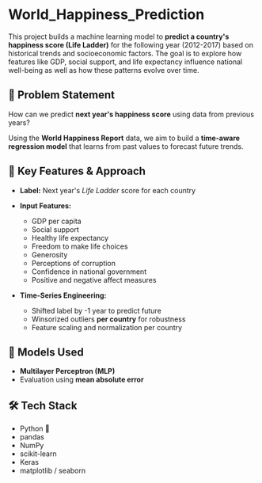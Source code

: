 # World_Happiness_Prediction
This project builds a machine learning model to **predict a country's happiness score (Life Ladder)** for the following year (2012-2017) based on historical trends and socioeconomic factors. The goal is to explore how features like GDP, social support, and life expectancy influence national well-being as well as how these patterns evolve over time.


## 📌 Problem Statement

How can we predict **next year's happiness score** using data from previous years?

Using the **World Happiness Report** data, we aim to build a **time-aware regression model** that learns from past values to forecast future trends.


## 🧠 Key Features & Approach

- **Label:** Next year's *Life Ladder* score for each country
- **Input Features:**  
  - GDP per capita  
  - Social support  
  - Healthy life expectancy  
  - Freedom to make life choices  
  - Generosity  
  - Perceptions of corruption  
  - Confidence in national government  
  - Positive and negative affect measures
  
- **Time-Series Engineering:**  
  - Shifted label by -1 year to predict future  
  - Winsorized outliers **per country** for robustness  
  - Feature scaling and normalization per country  



## 🧪 Models Used

- **Multilayer Perceptron (MLP)**
- Evaluation using **mean absolute error**


## 🛠️ Tech Stack

- Python 🐍  
- pandas  
- NumPy  
- scikit-learn
- Keras 
- matplotlib / seaborn 
